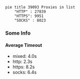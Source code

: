 
```mermaid
pie title 39093 Proxies in list
    "HTTP" : 27839
    "HTTPS": 9951
    "SOCKS" : 8023
```

### Some Info
#### Average Timeout

- mixed: 4.0s
- http: 2.3s
- https: 8.2s
- socks: 6.4s